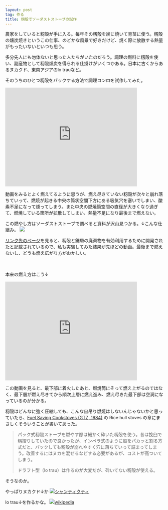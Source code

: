```yaml
---
layout: post
tag: 作る
title: 籾殻でソーダストストーブの試作
---
```


農家をしていると籾殻が手に入る。毎年その籾殻を炭に焼いて育苗に使う。籾殻の燻炭焼きというこの仕事、のどかな風景で好きだけど、焼く際に放散する熱量がもったいないといつも思う。

多分先人にも勿体ないと思った人たちがいたのだろう。調理の燃料に籾殻を使い、副産物として籾殻燻炭を得られる仕掛けがいくつかある。日本に古くからあるヌカクド、東南アジアのlo trauなど。

そのうちのひとつ籾殻をパックする方法で調理コンロを試作してみた。
<iframe width="420" height="315" src="http://www.youtube.com/embed/AKFyTq9-B5E?rel=0 " frameborder="0" allowfullscreen></iframe>

動画をみるとよく燃えてるように思うが、燃え尽きていない籾殻が次々と崩れ落ちていって、燃焼が起きる中央の筒状空間下方にある吸気穴を塞いでしまい、酸素不足になって燻ってしまう。また中央の燃焼筒空間の直径が大きくなり過ぎて、燃焼している箇所が拡散してしまい、熱量不足になり最後まで燃えない。

この燃やし方はソーダストストーブで調べると資料が沢山見つかる。↓こんな仕組み。
<a href="http://www.nzdl.org/gsdlmod?e=d-00000-00---off-0envl--00-0----0-10-0---0---0direct-10---4-------0-0l--11-en-50---20-about---00-0-1-00-0-0-11-1-0utfZz-8-00&cl=CL3.17&d=HASH016d9d433a46ec04fa346268.3&gt=1" target="_blank"><img src="http://www.nzdl.org/gsdl/collect/envl/archives/HASH016d.dir/bp01p08.gif"></a>

<a href="http://www.nzdl.org/gsdlmod?e=d-00000-00---off-0envl--00-0----0-10-0---0---0direct-10---4-------0-0l--11-en-50---20-about---00-0-1-00-0-0-11-1-0utfZz-8-00&cl=CL3.17&d=HASH016d9d433a46ec04fa346268.3&gt=1" target="_blank">リンク先のページ</a>を見ると、籾殻と鋸屑の廃棄物を有効利用するために開発されたと記載されているので、私も実験してみた結果が先ほどの動画。最後まで燃えないし、どうも燃え広がり方がおかしい。

　

本来の燃え方はこう↓
<object width="420" height="315">
<param name="movie" value="https://www.youtube.com/v/vibwbCN68gA?version=3&start=178"></param>
<param name="allowScriptAccess" value="always"></param>
<embed width="420" height="315" src="https://www.youtube.com/v/vibwbCN68gA?version=3&start=178" type="application/x-shockwave-flash" allowscriptaccess="always"></embed>
</object>

この動画を見ると、最下部に着火したあと、燃焼筒にそって燃え上がるのではなく、最下層が燃え尽きてから順次上層に燃え進み、燃え尽きた最下部は空洞になっているのが分かる。

籾殻はどんなに強く圧縮しても、こんな宙吊り燃焼はしないんじゃないかと思っていたら、[Fuel Saving Cookstoves (GTZ, 1984)](http://www.nzdl.org/gsdlmod?e=d-00000-00---off-0envl--00-0----0-10-0---0---0direct-10---4-------0-0l--11-en-50---20-about---00-0-1-00-0-0-11-1-0utfZz-8-00&cl=CL1.2&d=HASH93346312085a22ee446267.11.9&gc=1) の Rice hull stoves の章にまさしくそういうことが書いてあった。
 
>パック式籾殻ストーブを燃やす際は細かく砕いた籾殻を使う。昔は挽臼で籾摺りしていたので良かったが、インペラ式のように殻をパカッと割る方式だと、パックしても籾殻が崩れやすく穴に落ちていって詰まってしまう。改善するにはヌカを混ぜるなどする必要があるが、コストが高ついてしまう。
>
>ドラフト型（lo trau）は作るのが大変だが、砕いてない籾殻が使える。

そうなのか。

やっぱりヌカクド↓か
<a href="http://www.ultraman.gr.jp/perma/nukakudo2008.htm"><img src="http://pds.exblog.jp/pds/1/201001/27/31/a0161231_23363791.jpg"></a><a href="http://www.ultraman.gr.jp/perma/nukakudo2008.htm">シャンティクティ</a>
 
lo trau↓を作るかな。
<a href="http://en.wikipedia.org/wiki/L%C3%B2_tr%E1%BA%A5u"><img src="http://nnptntvinhphuc.gov.vn/imageupload/san_pham_lua_gao/12_trau04.jpg"></a><a href="http://en.wikipedia.org/wiki/L%C3%B2_tr%E1%BA%A5u">wikipedia</a>

